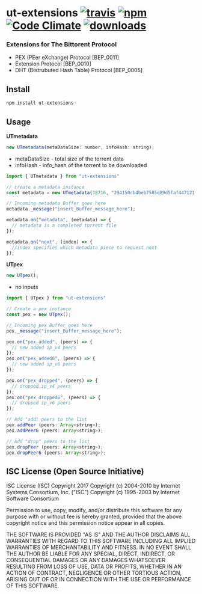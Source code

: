 # ut-extensions [![travis][travis-image]][travis-url] [![npm][npm-image]][npm-url] [![Code Climate](https://codeclimate.com/github/CraigglesO/ut-extensions/badges/gpa.svg)](https://codeclimate.com/github/CraigglesO/ut-extensions) [![downloads][downloads-image]][downloads-url]

[travis-image]: https://travis-ci.org/CraigglesO/ut-extensions.svg?branch=master
[travis-url]: https://travis-ci.org/CraigglesO/ut-extensions
[npm-image]: https://img.shields.io/npm/v/ut-extensions.svg
[npm-url]: https://npmjs.org/package/ut-extensions
[downloads-image]: https://img.shields.io/npm/dm/ut-extensions.svg
[downloads-url]: https://npmjs.org/package/ut-extensions

### Extensions for The Bittorent Protocol

* PEX (PEer eXchange) Protocol [BEP_0011]
* Extension Protocol [BEP_0010]
* DHT (Distrubuted Hash Table) Protocol [BEP_0005]


## Install

``` javascript
npm install ut-extensions
```

## Usage

**UTmetadata**

``` javascript
new UTmetadata(metaDataSize: number, infoHash: string);
```

* metaDataSize - total size of the torrent data
* infoHash     - info_hash of the torrent to be downloaded

``` javascript
import { UTmetadata } from "ut-extensions"

// create a metadata instance
const metadata = new UTmetadata(18716, "294150cb4beb7585d89d5faf447121fee5360d82");

// Incoming metadata Buffer goes here
metadata._message("insert_Buffer_message_here");

metadata.on("metadata", (metadata) => {
  // metadata is a completed torrent file
});

metadata.on("next", (index) => {
  //index specifies which metadata piece to request next
});

```

**UTpex**

``` javascript
new UTpex();
```

* no inputs

``` javascript
import { UTpex } from "ut-extensions"

// Create a pex instance
const pex = new UTpex();

// Incoming pex Buffer goes here
pex._message("insert_Buffer_message_here");

pex.on("pex_added", (peers) => {
  // new added ip_v4 peers
});
pex.on("pex_added6", (peers) => {
  // new added ip_v6 peers
});

pex.on("pex_dropped", (peers) => {
  // dropped ip_v4 peers
});
pex.on("pex_dropped6", (peers) => {
  // dropped ip_v6 peers
});

// Add "add" peers to the list
pex.addPeer (peers: Array<string>);
pex.addPeer6 (peers: Array<string>);

// Add "drop" peers to the list
pex.dropPeer (peers: Array<string>);
pex.dropPeer6 (peers: Array<string>);

```

## ISC License (Open Source Initiative)

ISC License (ISC)
Copyright 2017 <CraigglesO>
Copyright (c) 2004-2010 by Internet Systems Consortium, Inc. ("ISC")
Copyright (c) 1995-2003 by Internet Software Consortium


Permission to use, copy, modify, and/or distribute this software for any purpose with or without fee is hereby granted, provided that the above copyright notice and this permission notice appear in all copies.

THE SOFTWARE IS PROVIDED "AS IS" AND THE AUTHOR DISCLAIMS ALL WARRANTIES WITH REGARD TO THIS SOFTWARE INCLUDING ALL IMPLIED WARRANTIES OF MERCHANTABILITY AND FITNESS. IN NO EVENT SHALL THE AUTHOR BE LIABLE FOR ANY SPECIAL, DIRECT, INDIRECT, OR CONSEQUENTIAL DAMAGES OR ANY DAMAGES WHATSOEVER RESULTING FROM LOSS OF USE, DATA OR PROFITS, WHETHER IN AN ACTION OF CONTRACT, NEGLIGENCE OR OTHER TORTIOUS ACTION, ARISING OUT OF OR IN CONNECTION WITH THE USE OR PERFORMANCE OF THIS SOFTWARE.
